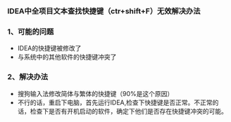 ### IDEA中全项目文本查找快捷键（ctr+shift+F）无效解决办法

### 1、可能的问题

+ IDEA的快捷键被修改了
+ 与系统中的其他软件的快捷键冲突了

### 2、解决办法

+ 搜狗输入法修改简体与繁体的快捷键（90%是这个原因）
+ 不行的话，重启下电脑，首先运行IDEA,检查下快捷键是否正常。不正常的话，检查下是否有开机启动的软件，确定下他们是否存在快捷键冲突的可能。